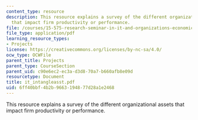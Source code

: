 ```yaml
---
content_type: resource
description: This resource explains a survey of the different organizational assets
  that impact firm productivity or performance.
file: /courses/15-575-research-seminar-in-it-and-organizations-economic-perspectives-spring-2004/6ff40bbf4b2b9663194877d28a1e2468_it_intangleasst.pdf
file_type: application/pdf
learning_resource_types:
- Projects
license: https://creativecommons.org/licenses/by-nc-sa/4.0/
ocw_type: OCWFile
parent_title: Projects
parent_type: CourseSection
parent_uid: c90e6ec2-ec3a-d3d8-70a7-b660afb8e09d
resourcetype: Document
title: it_intangleasst.pdf
uid: 6ff40bbf-4b2b-9663-1948-77d28a1e2468
---
```

This resource explains a survey of the different organizational assets that impact firm productivity or performance.